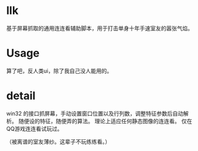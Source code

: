 # llk

基于屏幕抓取的通用连连看辅助脚本，用于打击单身十年手速室友的嚣张气焰。

# Usage
  算了吧，反人类ui，除了我自己没人能用的。

# detail
  win32 的接口抓屏幕，手动设置窗口位置以及行列数，调整特征参数后自动解析。
  随便设的特征，随便弄的算法。
  理论上适应任何静态图像的连连看。
  仅在QQ游戏连连看试玩过。
  
（被离谱的室友薄纱。这辈子不玩练练看。）

  
